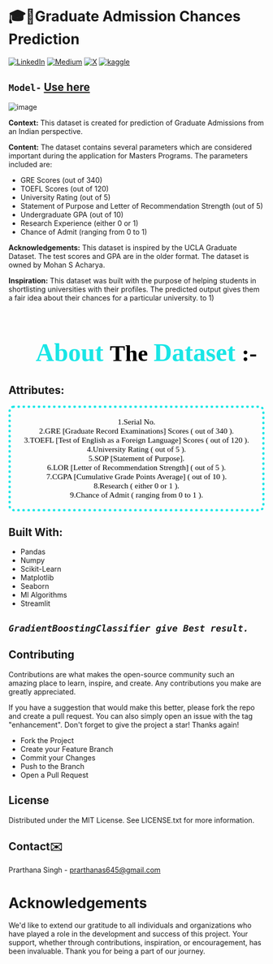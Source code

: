 # 🎓🏫Graduate Admission Chances Prediction
[![LinkedIn](https://img.shields.io/badge/LinkedIn-%230077B5.svg?logo=linkedin&logoColor=white)](https://linkedin.com/in/prarthanasingh) [![Medium](https://img.shields.io/badge/Medium-12100E?logo=medium&logoColor=white)](https://medium.com/@prarthanasingh) [![X](https://img.shields.io/badge/X-black.svg?logo=X&logoColor=white)](https://x.com/ps3493049) [![kaggle](https://img.shields.io/badge/kaggle-blue.svg?logo=&logoColor=wh)](https://www.kaggle.com/prarthanasinghsengar) 

## **`Model-`** [Use here](https://graduate-m8fv.onrender.com)

![image](https://github.com/user-attachments/assets/c582ce29-2653-49c1-a608-f02f366e9b82)

**Context:** This dataset is created for prediction of Graduate Admissions from an Indian perspective.

**Content:** The dataset contains several parameters which are considered important during the application for Masters Programs. The parameters included are:

- GRE Scores (out of 340)
- TOEFL Scores (out of 120)
- University Rating (out of 5)
- Statement of Purpose and Letter of Recommendation Strength (out of 5)
- Undergraduate GPA (out of 10)
- Research Experience (either 0 or 1)
- Chance of Admit (ranging from 0 to 1)

**Acknowledgements:**
This dataset is inspired by the UCLA Graduate Dataset. The test scores and GPA are in the older format. The dataset is owned by Mohan S Acharya.

**Inspiration:**
This dataset was built with the purpose of helping students in shortlisting universities with their profiles. The predicted output gives them a fair idea about their chances for a particular university.
 to 1)

 <h1 style="color:#19e6e6;font-size:50px;font-family:Georgia;text-align:center;"><strong>🌟About <strong style="color:black;font-size:45px;font-family:Georgia;">The <strong style="color:#19e6e6;font-size:50px;font-family:Georgia;">Dataset <strong style="color:black;font-size:45px;font-family:Georgia;">:- </strong></strong></strong></strong></h1>

## Attributes:
<p style= "font-family:Georgia;color:#000000;font-size:110%;text-align:center;border-radius:10px 10px;border-style: dotted;border-width:5px;border-color:#19e6e6;"><br>
1.Serial No. <br>
2.GRE [Graduate Record Examinations] Scores ( out of 340 ).<br>
3.TOEFL [Test of English as a Foreign Language] Scores ( out of 120 ).<br>
4.University Rating ( out of 5 ).<br>
5.SOP [Statement of Purpose].<br>
6.LOR [Letter of Recommendation Strength] ( out of 5 ).<br>
7.CGPA [Cumulative Grade Points Average] ( out of 10 ).<br>
8.Research ( either 0 or 1 ).<br>
9.Chance of Admit ( ranging from 0 to 1 ).<br>
<br></p>

## Built With:
- Pandas
- Numpy
- Scikit-Learn
- Matplotlib
- Seaborn
- Ml Algorithms
- Streamlit

## *`GradientBoostingClassifier give Best result.`*

## Contributing

 Contributions are what makes the open-source community such an amazing place to learn, inspire, and create. Any contributions you make are greatly appreciated.

If you have a suggestion that would make this better, please fork the repo and create a pull request. You can also simply open an issue with the tag "enhancement". Don't forget to give the project a star! Thanks again!
- Fork the Project
- Create your Feature Branch
- Commit your Changes
- Push to the Branch
- Open a Pull Request

## License
Distributed under the MIT License. See LICENSE.txt for more information.

## Contact✉️
Prarthana Singh - prarthanas645@gmail.com

# Acknowledgements
We'd like to extend our gratitude to all individuals and organizations who have played a role in the development and success of this project. Your support, whether through contributions, inspiration, or encouragement, has been invaluable. Thank you for being a part of our journey.

